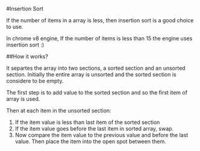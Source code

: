 #Insertion Sort

If the number of items in a array is less, then insertion sort is a good choice to use.

In chrome v8 engine, If the number of items is less than 15 the engine uses insertion sort :)

##How it works?

It separtes the array into two sections, a sorted section and an unsorted section. Initially the entire array is unsorted and the sorted section is considere to be empty.

The first step is to add value to the sorted section and so the first item of array is used.

Then at each item in the unsorted section:

1. If the item value is less than last item of the sorted section
2. If the item value goes before the last item in sorted array, swap.
3. Now compare the item value to the previous value and before the last value. Then place the item into the open spot between them.